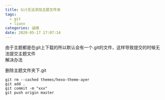 ```yaml
---
title: Git无法添加主题文件夹
tags:
  - git
  - liunx
categories: 运维
date: 2020-05-17 17:07:14
---
```

由于主题都是在git上下载的所以默认会有一个.git的文件，这样导致提交的时候无法提交主题文件
<br/>解决办法<br/>

删除主题文件夹下.git

    git rm --cached themes/hexo-theme-ayer
    git add .
    git commit -m "xxx"
    git push origin master